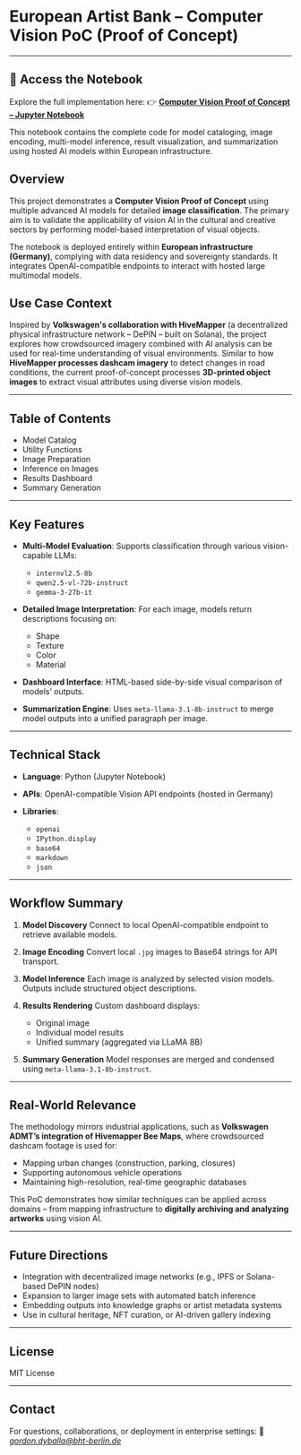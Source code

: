 

# European Artist Bank – Computer Vision PoC (Proof of Concept)



---

## 🔗 Access the Notebook

Explore the full implementation here:
👉 **[Computer Vision Proof of Concept – Jupyter Notebook](https://github.com/EuropeanArtistBank/image-vision/blob/main/Computer-Vison-Proof-of-concept.ipynb)**

This notebook contains the complete code for model cataloging, image encoding, multi-model inference, result visualization, and summarization using hosted AI models within European infrastructure.



## Overview

This project demonstrates a **Computer Vision Proof of Concept** using multiple advanced AI models for detailed **image classification**. The primary aim is to validate the applicability of vision AI in the cultural and creative sectors by performing model-based interpretation of visual objects.

The notebook is deployed entirely within **European infrastructure (Germany)**, complying with data residency and sovereignty standards. It integrates OpenAI-compatible endpoints to interact with hosted large multimodal models.

## Use Case Context

Inspired by **Volkswagen's collaboration with HiveMapper** (a decentralized physical infrastructure network – DePIN – built on Solana), the project explores how crowdsourced imagery combined with AI analysis can be used for real-time understanding of visual environments. Similar to how **HiveMapper processes dashcam imagery** to detect changes in road conditions, the current proof-of-concept processes **3D-printed object images** to extract visual attributes using diverse vision models.

---

## Table of Contents

* Model Catalog
* Utility Functions
* Image Preparation
* Inference on Images
* Results Dashboard
* Summary Generation

---

## Key Features

* **Multi-Model Evaluation**: Supports classification through various vision-capable LLMs:

  * `internvl2.5-8b`
  * `qwen2.5-vl-72b-instruct`
  * `gemma-3-27b-it`

* **Detailed Image Interpretation**: For each image, models return descriptions focusing on:

  * Shape
  * Texture
  * Color
  * Material

* **Dashboard Interface**: HTML-based side-by-side visual comparison of models’ outputs.

* **Summarization Engine**: Uses `meta-llama-3.1-8b-instruct` to merge model outputs into a unified paragraph per image.

---

## Technical Stack

* **Language**: Python (Jupyter Notebook)
* **APIs**: OpenAI-compatible Vision API endpoints (hosted in Germany)
* **Libraries**:

  * `openai`
  * `IPython.display`
  * `base64`
  * `markdown`
  * `json`

---

## Workflow Summary

1. **Model Discovery**
   Connect to local OpenAI-compatible endpoint to retrieve available models.

2. **Image Encoding**
   Convert local `.jpg` images to Base64 strings for API transport.

3. **Model Inference**
   Each image is analyzed by selected vision models. Outputs include structured object descriptions.

4. **Results Rendering**
   Custom dashboard displays:

   * Original image
   * Individual model results
   * Unified summary (aggregated via LLaMA 8B)

5. **Summary Generation**
   Model responses are merged and condensed using `meta-llama-3.1-8b-instruct`.

---

## Real-World Relevance

The methodology mirrors industrial applications, such as **Volkswagen ADMT’s integration of Hivemapper Bee Maps**, where crowdsourced dashcam footage is used for:

* Mapping urban changes (construction, parking, closures)
* Supporting autonomous vehicle operations
* Maintaining high-resolution, real-time geographic databases

This PoC demonstrates how similar techniques can be applied across domains – from mapping infrastructure to **digitally archiving and analyzing artworks** using vision AI.

---

## Future Directions

* Integration with decentralized image networks (e.g., IPFS or Solana-based DePIN nodes)
* Expansion to larger image sets with automated batch inference
* Embedding outputs into knowledge graphs or artist metadata systems
* Use in cultural heritage, NFT curation, or AI-driven gallery indexing

---

## License

MIT License

---

## Contact

For questions, collaborations, or deployment in enterprise settings:
📩 *[gordon.dyballa@bht-berlin.de](mailto:gordon.dyballa@bht-berlin.de)*


